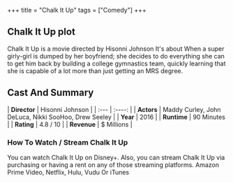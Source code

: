 +++
title = "Chalk It Up"
tags = ["Comedy"]
+++
## Chalk It Up plot
Chalk It Up is a movie directed by Hisonni Johnson It's about When a super girly-girl is dumped by her boyfriend; she decides to do everything she can to get him back by building a college gymnastics team, quickly learning that she is capable of a lot more than just getting an MRS degree.
## Cast And Summary
| **Director**      | Hisonni Johnson |
    | :---        |    :----:   |
    |  **Actors** | Maddy Curley, John DeLuca, Nikki SooHoo, Drew Seeley |
    | **Year**   | 2016    |
    |  **Runtime** | 90 Minutes |
    |  **Rating** | 4.8 / 10 | 
    |  **Revenue** | $ Millions |
### How To Watch / Stream Chalk It Up
You can watch Chalk It Up on Disney+.
Also, you can stream Chalk It Up via purchasing or having a rent on any of those streaming platforms.
Amazon Prime Video, Netflix, Hulu, Vudu Or iTunes